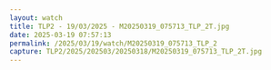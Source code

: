 ```yaml
---
layout: watch
title: TLP2 - 19/03/2025 - M20250319_075713_TLP_2T.jpg
date: 2025-03-19 07:57:13
permalink: /2025/03/19/watch/M20250319_075713_TLP_2
capture: TLP2/2025/202503/20250318/M20250319_075713_TLP_2T.jpg
---
```

